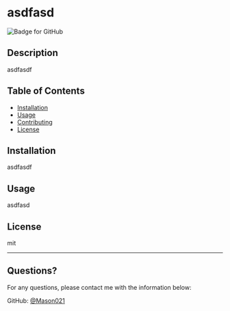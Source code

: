 # asdfasd
  ![Badge for GitHub](https://img.shields.io/github/languages/top/mason021/aslkdjf;alsdf?style=flat&logo=appveyor) 
  
  
  ## Description 
  
  
  asdfasdf
  ## Table of Contents
  * [Installation](#installation)
  * [Usage](#usage)
  * [Contributing](#contributing)
  * [License](#license)
  
  ## Installation
  
  
  asdfasdf
  
  ## Usage 
  
   
  asdfasd
  
  ## License
  
  mit
  
  ---
  
  ## Questions?
  
  For any questions, please contact me with the information below:
 
  GitHub: [@Mason021](https://api.github.com/users/Mason021)
  